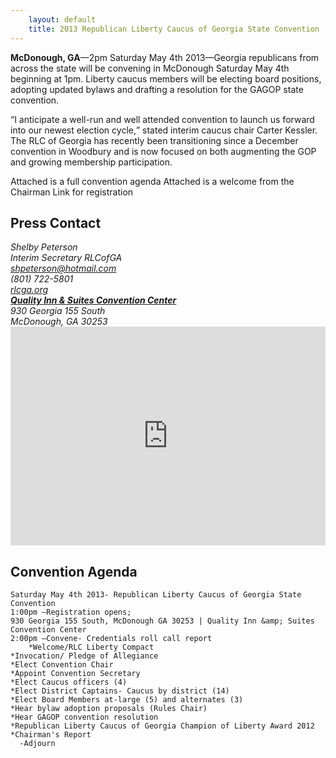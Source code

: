 ```yaml
---
    layout: default
    title: 2013 Republican Liberty Caucus of Georgia State Convention
---
```


<div class="row">
<div class="span6">
<p>
<b>McDonough, GA</b>—2pm Saturday May 4th 2013—Georgia republicans from across the state will be
convening in McDonough Saturday May 4th beginning at 1pm.  Liberty caucus members will be electing board positions,
adopting updated bylaws and drafting a resolution for the GAGOP state convention.
</p>
<p>
<q>I anticipate a well-run and well attended convention to launch us forward into our newest election cycle,</q> stated
interim caucus chair Carter Kessler.  The RLC of Georgia has recently been transitioning since a December convention in
Woodbury and is now focused on both augmenting the GOP and growing membership participation.
</p>
Attached is a full convention agenda 
Attached is a welcome from the Chairman  
Link for registration

<h2>Press Contact</h2>

<address>
Shelby Peterson<br />
Interim Secretary RLCofGA<br />
<a href="mailto:shpeterson@hotmail.com">shpeterson@hotmail.com</a><br />
(801) 722-5801<br />
<a href="http://rlcga.org">rlcga.org</a>
</address>

</div>
<div class="span6">
<address>
<b><a href="https://maps.google.com/maps?cid=873884944616720550">Quality Inn &amp; Suites Convention Center</a></b>
<br />930 Georgia 155 South  
<br />McDonough, GA 30253
</address>

<iframe width="100%" height="350" frameborder="0" scrolling="no" marginheight="0" marginwidth="0" src="https://maps.google.com/maps?cid=873884944616720550&amp;output=embed"> </iframe>
</div>
</div>

<div class="row" markdown="1">

Convention Agenda
-----------------

    Saturday May 4th 2013- Republican Liberty Caucus of Georgia State Convention
    1:00pm –Registration opens; 
    930 Georgia 155 South, McDonough GA 30253 | Quality Inn &amp; Suites Convention Center
    2:00pm –Convene- Credentials roll call report 
        *Welcome/RLC Liberty Compact
    *Invocation/ Pledge of Allegiance
    *Elect Convention Chair
    *Appoint Convention Secretary
    *Elect Caucus officers (4)
    *Elect District Captains- Caucus by district (14)
    *Elect Board Members at-large (5) and alternates (3)
    *Hear bylaw adoption proposals (Rules Chair)
    *Hear GAGOP convention resolution 
    *Republican Liberty Caucus of Georgia Champion of Liberty Award 2012
    *Chairman's Report
      -Adjourn

</div>

 [2]: https://maps.google.com/maps?cid=873884944616720550
 [3]: https://www.xorbia.com/e/rlc/republican-liberty-caucus-georgia-state-convention
